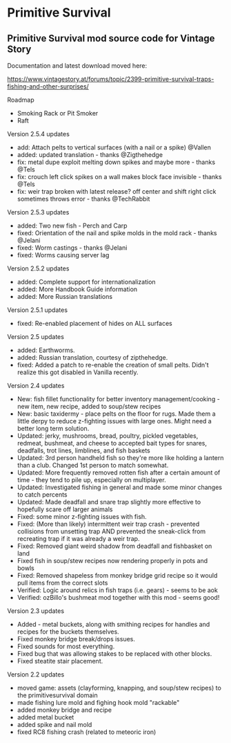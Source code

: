 # Primitive Survival

<h2>Primitive Survival mod source code for Vintage Story</h2>

Documentation and latest download moved here:

https://www.vintagestory.at/forums/topic/2399-primitive-survival-traps-fishing-and-other-surprises/


Roadmap

 - Smoking Rack or Pit Smoker
 - Raft

Version 2.5.4 updates

 - add: Attach pelts to vertical surfaces (with a nail or a spike) @Vallen
 - added: updated translation - thanks @Zigthehedge
 - fix: metal dupe exploit melting down spikes and maybe more - thanks @Tels
 - fix: crouch left click spikes on a wall makes block face invisible - thanks @Tels
 - fix: weir trap broken with latest release?  off center and shift right click sometimes throws error - thanks @TechRabbit


Version 2.5.3 updates

 - added: Two new fish - Perch and Carp
 - fixed: Orientation of the nail and spike molds in the mold rack - thanks @Jelani
 - fixed: Worm castings - thanks @Jelani
 - fixed: Worms causing server lag
 
Version 2.5.2 updates

 - added: Complete support for internationalization
 - added: More Handbook Guide information
 - added: More Russian translations
 
Version 2.5.1 updates

 - fixed: Re-enabled placement of hides on ALL surfaces
 
Version 2.5 updates

 - added: Earthworms.
 - added: Russian translation, courtesy of zipthehedge.
 - fixed: Added a patch to re-enable the creation of small pelts.  Didn't realize this got disabled in Vanilla recently.


Version 2.4 updates

 - New: fish fillet functionality for better inventory management/cooking - new item, new recipe, added to soup/stew recipes
 - New: basic taxidermy - place pelts on the floor for rugs.  Made them a little derpy to reduce z-fighting issues with large ones.  Might need a better long term solution.
 - Updated: jerky, mushrooms, bread, poultry, pickled vegetables, redmeat, bushmeat, and cheese to accepted bait types for snares, deadfalls, trot lines, limblines, and fish baskets
 - Updated: 3rd person handheld fish so they're more like holding a lantern than a club.  Changed 1st person to match somewhat.
 - Updated: More frequently removed rotten fish after a certain amount of time - they tend to pile up, especially on multiplayer.
 - Updated: Investigated fishing in general and made some minor changes to catch percents
 - Updated: Made deadfall and snare trap slightly more effective to hopefully scare off larger animals
 - Fixed: some minor z-fighting issues with fish.
 - Fixed: (More than likely) intermittent weir trap crash - prevented collisions from unsetting trap AND prevented the sneak-click from recreating trap if it was already a weir trap.
 - Fixed: Removed giant weird shadow from deadfall and fishbasket on land
 - Fixed fish in soup/stew recipes now rendering properly in pots and bowls
 - Fixed: Removed shapeless from monkey bridge grid recipe so it would pull items from the correct slots
 - Verified: Logic around relics in fish traps (i.e. gears) - seems to be aok
 - Verified: ozBillo's bushmeat mod together with this mod - seems good!

Version 2.3 updates

 - Added - metal buckets, along with smithing recipes for handles and recipes for the buckets themselves.
 - Fixed monkey bridge break/drops issues.
 - Fixed sounds for most everything.
 - Fixed bug that was allowing stakes to be replaced with other blocks.
 - Fixed steatite stair placement.

Version 2.2 updates

- moved game: assets (clayforming, knapping, and soup/stew recipes) to the primitivesurvival domain
- made fishing lure mold and fighing hook mold "rackable"
- added monkey bridge and recipe
- added metal bucket
- added spike and nail mold 
- fixed RC8 fishing crash (related to meteoric iron)

